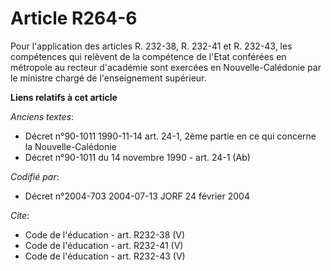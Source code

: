 # Article R264-6

Pour l'application des articles R. 232-38, R. 232-41 et R. 232-43, les compétences qui relèvent de la compétence de l'Etat
conférées en métropole au recteur d'académie sont exercées en Nouvelle-Calédonie par le ministre chargé de l'enseignement
supérieur.

**Liens relatifs à cet article**

_Anciens textes_:

  - Décret n°90-1011 1990-11-14 art. 24-1, 2ème partie en ce qui concerne la Nouvelle-Calédonie
  - Décret n°90-1011 du 14 novembre 1990 - art. 24-1 (Ab)

_Codifié par_:

  - Décret n°2004-703 2004-07-13 JORF 24 février 2004

_Cite_:

  - Code de l'éducation - art. R232-38 (V)
  - Code de l'éducation - art. R232-41 (V)
  - Code de l'éducation - art. R232-43 (V)
